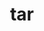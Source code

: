 ---
title: "tar"
layout: cache
categories: [package, v0.18.0]
meta: {"versions": ["1.34"], "compilers": ["gcc@=7.5.0", "gcc@=8.4.0"], "oss": ["ubuntu18.04"], "platforms": ["linux"], "targets": ["x86_64"], "stacks": ["build_systems", "data-vis-sdk", "e4s", "radiuss", "root", "tutorial"], "num_specs": 3, "num_specs_by_stack": {"build_systems": 1, "data-vis-sdk": 1, "tutorial": 2, "root": 3, "radiuss": 1, "e4s": 1}}
spec_details: [{"hash": "3f62lojkrsldeu6yhdyvcucb37txnl53", "compiler": "gcc@=7.5.0", "versions": ["1.34"], "os": "ubuntu18.04", "platform": "linux", "target": "x86_64", "variants": ["zip=pigz"], "stacks": ["build_systems", "data-vis-sdk", "tutorial", "root", "radiuss"], "size": "-", "tarball": "https://binaries.spack.io/v0.18.0/build_cache/linux-ubuntu18.04-x86_64/gcc-7.5.0/tar-1.34/linux-ubuntu18.04-x86_64-gcc-7.5.0-tar-1.34-3f62lojkrsldeu6yhdyvcucb37txnl53.spack"}, {"hash": "msvu5ruzcip3bnbc3kadmwju5v7fduay", "compiler": "gcc@=7.5.0", "versions": ["1.34"], "os": "ubuntu18.04", "platform": "linux", "target": "x86_64", "variants": ["zip=pigz"], "stacks": ["e4s", "root"], "size": "-", "tarball": "https://binaries.spack.io/v0.18.0/build_cache/linux-ubuntu18.04-x86_64/gcc-7.5.0/tar-1.34/linux-ubuntu18.04-x86_64-gcc-7.5.0-tar-1.34-msvu5ruzcip3bnbc3kadmwju5v7fduay.spack"}, {"hash": "auxqppswmjuao5uj3vesdftnmoi2l7mx", "compiler": "gcc@=8.4.0", "versions": ["1.34"], "os": "ubuntu18.04", "platform": "linux", "target": "x86_64", "variants": ["zip=pigz"], "stacks": ["tutorial", "root"], "size": "-", "tarball": "https://binaries.spack.io/v0.18.0/build_cache/linux-ubuntu18.04-x86_64/gcc-8.4.0/tar-1.34/linux-ubuntu18.04-x86_64-gcc-8.4.0-tar-1.34-auxqppswmjuao5uj3vesdftnmoi2l7mx.spack"}]
---